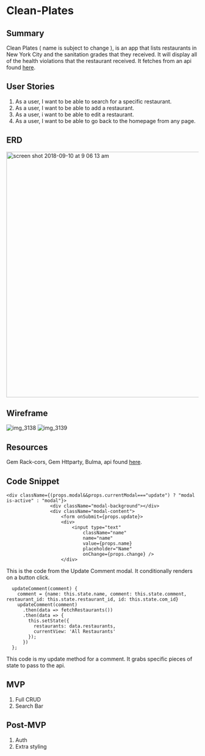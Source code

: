 # Clean-Plates

## Summary
Clean Plates ( name is subject to change ), is an app that lists restaurants in New York City and the sanitation grades that they received. It will display all of the health violations that the restaurant received. It fetches from an api found [here](https://data.cityofnewyork.us/Health/DOHMH-New-York-City-Restaurant-Inspection-Results/43nn-pn8j).

## User Stories
1. As a user, I want to be able to search for a specific restaurant.
2. As a user, I want to be able to add a restaurant.
3. As a user, i want to be able to edit a restaurant.
4. As a user, I want to be able to go back to the homepage from any page.

## ERD
<img width="642" alt="screen shot 2018-09-10 at 9 06 13 am" src="https://user-images.githubusercontent.com/39596048/45299219-db4d1e00-b4d8-11e8-8338-939685b0676f.png">

## Wireframe
![img_3138](https://user-images.githubusercontent.com/39596048/45035546-3b9b1600-b028-11e8-9a6a-88ce89192431.JPG)
![img_3139](https://user-images.githubusercontent.com/39596048/45035535-38a02580-b028-11e8-9d17-228a86df734c.JPG)

## Resources
Gem Rack-cors, Gem Httparty, Bulma, api found [here](https://data.cityofnewyork.us/Health/DOHMH-New-York-City-Restaurant-Inspection-Results/43nn-pn8j).

## Code Snippet
```
<div className={(props.modal&&props.currentModal==="update") ? "modal is-active" : "modal"}>
                <div className="modal-background"></div>
                <div className="modal-content">
                    <form onSubmit={props.update}>
                    <div>
                        <input type="text"
                            className="name"
                            name="name"
                            value={props.name}
                            placeholder="Name"
                            onChange={props.change} />
                    </div>
```
This is the code from the Update Comment modal. It conditionally renders on a button click. 

```
  updateComment(comment) {
    comment = {name: this.state.name, comment: this.state.comment, restaurant_id: this.state.restaurant_id, id: this.state.com_id}
    updateComment(comment)
      .then(data => fetchRestaurants())
      .then(data => {
        this.setState({
          restaurants: data.restaurants,
          currentView: 'All Restaurants'
        });
      })
  };
```
This code is my update method for a comment. It grabs specific pieces of state to pass to the api.

## MVP
1. Full CRUD
2. Search Bar

## Post-MVP
1. Auth
2. Extra styling


